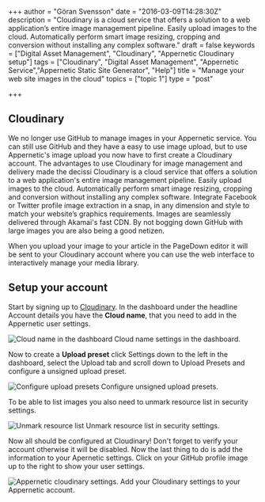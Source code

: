+++
author = "Göran Svensson"
date = "2016-03-09T14:28:30Z"
description = "Cloudinary is a cloud service that offers a solution to a web application’s entire image management pipeline. Easily upload images to the cloud. Automatically perform smart image resizing, cropping and conversion without installing any complex software."
draft = false
keywords = ["Digital Asset Management", "Cloudinary", "Appernetic Cloudinary setup"]
tags = ["Cloudinary", "Digital Asset Management", "Appernetic Service","Appernetic Static Site Generator", "Help"]
title = "Manage your web site images in the cloud"
topics = ["topic 1"]
type = "post"

+++
## Cloudinary
We no longer use GitHub to manage images in your Appernetic service. You can still use GitHub and they have a easy to use image upload, but to use Appernetic's image upload you now have to first create a Cloudinary account. The advantages to use Cloudinary for image management and delivery made the decissi Cloudinary is a cloud service that offers a solution to a web application's entire image management pipeline. Easily upload images to the cloud. Automatically perform smart image resizing, cropping and conversion without installing any complex software. Integrate Facebook or Twitter profile image extraction in a snap, in any dimension and style to match your website’s graphics requirements. Images are seamlessly delivered through Akamai's fast CDN. By not bogging down GitHub with large images you are also being a good netizen.

When you upload your image to your article in the PageDown editor it will be sent to your Cloudinary account where you can use the web interface to interactively manage your media library. 

## Setup your account
Start by signing up to [Cloudinary][1]. In the dashboard under the headline Account details you have the **Cloud name**, that you need to add in the Appernetic user settings. 

![Cloud name in the dashboard ][2]
Cloud name settings in the dashboard.

Now to create a **Upload preset**  click Settings down to the left in the dashboard, select the Upload tab and scroll down to Upload Presets and configure a unsigned upload preset.

![Configure upload presets][3]
Configure unsigned upload presets.

To be able to list images you also need to unmark resource list in security settings.

![Unmark resource list][4] 
Unmark resource list in security settings.

Now all should be configured at Cloudinary! Don't forget to verify your account otherwise it will be disabled. Now the last thing to do is add the information to your Apernetic settings. Click on your GitHub profile image up to the right to show your user settings.

![Appernetic cloudinary settings.][5]
Add your Cloudinary settings to your Appernetic account. 

  [1]: https://cloudinary.com/invites/lpov9zyyucivvxsnalc5/csv1uzzgc8ei8ww3ijtf
  [2]: https://res.cloudinary.com/appernetic/v1457539317/mgwu3dyjasovzrq7risa
  [3]: https://res.cloudinary.com/appernetic/v1457538951/s4jzrkhlauoororjskki
  [4]: https://res.cloudinary.com/appernetic/v1457539163/ybd0y47g0ojzsshvdfd4
  [5]: https://res.cloudinary.com/appernetic/v1457539785/yglkvrt4wjhns4xtmzwi
